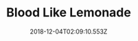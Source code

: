 ---
title: Blood Like Lemonade
artist: Morcheeba
date: 2018-12-04T02:09:10.553Z
cover: /upload/tumblr_oestcpgtdo1vfaqyoo1_1280.jpg
styles:
  - Trip hop
  - Downtempo
  - Rhythm and Blues
links:
  spotify: https://open.spotify.com/album/4IteWcLo2zkA5xOS3FvwZq?si=QgTY14jpTpqeOEFCM_8uig
  youtube: https://music.youtube.com/watch?v=VyRxTTegjXM
  applemusic: https://itunes.apple.com/us/album/blood-like-lemonade/735125019?uo=4
  soundcloud: ""
  bandcamp: ""
  googleplay: https://play.google.com/music/m/Bostim4njsv6blicrz7g7bzkzdu?signup_if_needed=1
  deezer: https://www.deezer.com/album/989229
---